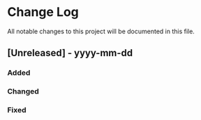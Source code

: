 
# Change Log
All notable changes to this project will be documented in this file.


## [Unreleased] - yyyy-mm-dd
 
### Added
 
### Changed
 
### Fixed

